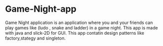 # Game-Night-app
Game Night application is an application where you and your friends can play games like (ludo , snake and ladder) in a game night. This app is made with java and slick-2D for GUI. 
This app contatin design patterns like factory,stategy and singleton.
